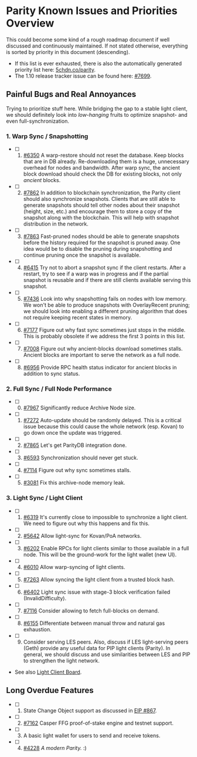 # Parity Known Issues and Priorities Overview

This could become some kind of a rough roadmap document if well discussed and continuously maintained. If not stated otherwise, everything is sorted by priority in this document (descending). 

- If this list is ever exhausted, there is also the automatically generated priority list here: [5chdn.co/parity](https://5chdn.co/parity/priority.html). 
- The 1.10 release tracker issue can be found here: [#7699](https://github.com/paritytech/parity/issues/7699).

## Painful Bugs and Real Annoyances

Trying to prioritize stuff here. While bridging the gap to a stable light client, we should definitely look into _low-hanging_ fruits to optimize snapshot- and even full-synchronization.

### 1. Warp Sync / Snapshotting

- [ ] 1. [#6350](https://github.com/paritytech/parity/issues/6350) A warp-restore should not reset the database. Keep blocks that are in DB already. Re-downloading them is a huge, unnecessary overhead for nodes and bandwidth. After warp sync, the ancient block download should check the DB for existing blocks, not only _ancient_ blocks. 
- [ ] 2. [#7862](https://github.com/paritytech/parity/issues/7862) In addition to blockchain synchronization, the Parity client should also synchronize snapshots. Clients that are still able to generate snapshots should tell other nodes about their snapshot (height, size, etc.) and encourage them to store a copy of the snapshot along with the blockchain. This will help with snapshot distribution in the network.
- [ ] 3. [#7863](https://github.com/paritytech/parity/issues/7863) Fast-pruned nodes should be able to generate snapshots before the history required for the snapshot is pruned away. One idea would be to disable the pruning during snapshotting and continue pruning once the snapshot is available.
- [ ] 4. [#6415](https://github.com/paritytech/parity/issues/6415) Try not to abort a snapshot sync if the client restarts. After a restart, try to see if a warp was in progress and if the partial snapshot is reusable and if there are still clients available serving this snapshot.
- [ ] 5. [#7436](https://github.com/paritytech/parity/issues/7436) Look into why snapshotting fails on nodes with low memory. We won't be able to produce snapshots with OverlayRecent pruning; we should look into enabling a different pruning algorithm that does not require keeping recent states in memory.
- [ ] 6. [#7177](https://github.com/paritytech/parity/issues/7177) Figure out why fast sync sometimes just stops in the middle. This is probably obsolete if we address the first 3 points in this list.
- [ ] 7. [#7008](https://github.com/paritytech/parity/issues/7008) Figure out why ancient-blocks download sometimes stalls. Ancient blocks are important to serve the network as a full node.
- [ ] 8. [#6956](https://github.com/paritytech/parity/issues/6956) Provide RPC health status indicator for ancient blocks in addition to sync status.

### 2. Full Sync / Full Node Performance

- [ ] 0. [#7967](https://github.com/paritytech/parity/issues/7967) Significantly reduce Archive Node size.
- [ ] 1. [#7272](https://github.com/paritytech/parity/issues/7272) Auto-update should be randomly delayed. This is a critical issue because this could cause the whole network (esp. Kovan) to go down once the update was triggered.
- [ ] 2. [#7865](https://github.com/paritytech/parity/issues/7865) Let's get ParityDB integration done.
- [ ] 3. [#6593](https://github.com/paritytech/parity/issues/6593) Synchronization should never get stuck.
- [ ] 4. [#7114](https://github.com/paritytech/parity/issues/7114) Figure out why sync sometimes stalls.
- [ ] 5. [#3081](https://github.com/paritytech/parity/issues/3081) Fix this archive-node memory leak.

### 3. Light Sync / Light Client

- [ ] 1. [#6319](https://github.com/paritytech/parity/issues/6319) It's currently close to impossible to synchronize a light client. We need to figure out why this happens and fix this.
- [ ] 2. [#5642](https://github.com/paritytech/parity/issues/5642) Allow light-sync for Kovan/PoA networks.
- [ ] 3. [#6202](https://github.com/paritytech/parity/issues/6202) Enable RPCs for light clients similar to those available in a full node. This will be the ground-work for the light wallet (new UI).
- [ ] 4. [#6010](https://github.com/paritytech/parity/issues/6010) Allow warp-syncing of light clients.
- [ ] 5. [#7263](https://github.com/paritytech/parity/issues/7263) Allow syncing the light client from a trusted block hash.
- [ ] 6. [#6402](https://github.com/paritytech/parity/issues/6402) Light sync issue with stage-3 block verification failed (InvalidDifficulty).
- [ ] 7. [#7116](https://github.com/paritytech/parity/issues/7116) Consider allowing to fetch full-blocks on demand.
- [ ] 8. [#6155](https://github.com/paritytech/parity/issues/6155) Differentiate between manual throw and natural gas exhaustion.
- [ ] 9. Consider serving LES peers. Also, discuss if LES light-serving peers (Geth) provide any useful data for PIP light clients (Parity). In general, we should discuss and use similarities between LES and PIP to strengthen the light network.
- See also [Light Client Board](https://github.com/paritytech/parity/projects/2).

## Long Overdue Features

- [ ] 1. State Change Object support as discussed in [EIP #867](https://github.com/ethereum/EIPs/pull/867).
- [ ] 2. [#7162](https://github.com/paritytech/parity/issues/7162) Casper FFG proof-of-stake engine and testnet support.
- [ ] 3. A basic light wallet for users to send and receive tokens.
- [ ] 4. [#4228](https://github.com/paritytech/parity/issues/4228) _A modern Parity._ :)
